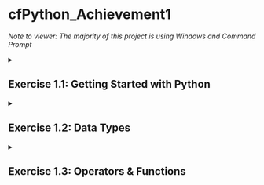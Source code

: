 # cfPython_Achievement1
 _Note to viewer: The majority of this project is using Windows and Command Prompt_

<!--
## Table of Contents

1. [Exercise 1.1](#task1)
2. [Exercise 1.2](#task2)

-->

<details>
<summary><h2>Exercise 1.1: Getting Started with Python <a name="task1"></a></h2></summary>
 
#### Install Python
Check if you already have Python installed by entering `python --version` in your terminal. If you do not already have Python installed, follow the instructions provided at https://www.python.org/downloads/. _this project was made using **Python 3.8.7**_

   ![Step 1](./Exercise_1.1/step_1.png)

Create your virtual environment using `mkvirtualenv <your_env_name`

   ![Step 1](./Exercise_1.1/step_2.png)

Create an add.py Python file in Visual Studio Code (or your preferred text editor).
Your _add_ function should define two variables that a user can input when prompted. The function will add the values together and output a statement.

```python
monday_steps = int(input("How many steps did you take on Monday?"))
tuesday_steps = int(input("How many steps did you take on Tuesday?"))

total_steps = monday_steps + tuesday_steps

print("You have taken ", f"{total_steps:,}", " steps so far this week. Keep it up!")
```
Now test your function in your terminal. 
In your Windows Command Prompt, and in your environment, cd to the folder your Python script is in.

```
C:\Users\username> workon <your_environment_name>
(<your_environment_name>) C:\Users\username> cd .\path\to\script
(<your_environment_name>) C:\Users\username\path\to\script> python add.py
```
![Step 3 and 4](./Exercise_1.1/step_3and4.png)

In order to allow your script to run across environments, you can add a requirements.txt file.
This file automatically installs required packages in any other environment you want to run your script in.

```
# use 'pip freeze' to record your environment's current package list, and add to a requirements.txt file
(<your_environment_name>) C:\Users\username> pip freeze > requirements.txt

# deactivate your original environment and create a new one
(<your_environment_name>) C:\Users\username> deactivate
C:\Users\username> mkvirtualenv <your_environment_name>_copy

#install requirements.txt to new environment
(<your_environment_name>_copy) C:\Users\username> pip install -r requirements.txt
```
![Step 5](./Exercise_1.1/step_5.png)

</details>

<details>
<summary><h2>Exercise 1.2: Data Types<a name="task2"></a></h2></summary>

First, open an iPython shell in your working environment.

#### Create a Dictionary
In your iPython shell, create a *dictionary* structure for your first recipe, called `recipe_1`.
Here, our structure is made up of keys and values to make a `Tea` (str), that will take `5` minutes to make (int), and will contains a `list` of three ingredients.

![Step 1and2](./Exercise_1.2/step_1and2.png)

A *dictionary* structure is going to be used for making this recipe app, as the app will require the flexibility to easily modify recipes. Dictionaries are also composed of key/value pairs, which sets up our app for what it needs: the `keys` are the “name”, “cooking_time”, and “ingredients”.  All of these keys need to be paired with `values` which is the specific information of recipe that the user will refer to.

#### Create a List
Create an outer structure called `all_recipes`
Use `append()` to add your dictionary, recipe_1, to the list.

![Step 3](./Exercise_1.2/step_3.png)

A _list_ is used in this case as it creates a sequential and dynamic structure of our recipes, and will allow us to easily access each individual element through indexing.


#### Add More Recipes
Follow the same steps to add four more recipes...

![Step 4](./Exercise_1.2/step_4.png)

Add the rest of the dictionaries to your all_recipes list

![Step 4.2](./Exercise_1.2/step_4.2.png)

#### Print Contents
Once you have all your recipes added to the list, print out each recipe's ingredients as five different lists.

![Step 5](./Exercise_1.2/step_5.png)

</details>

<details>
<summary><h2>Exercise 1.3: Operators & Functions</h2></summary>

### Using operators and functions to display user inputs

Step 1: open a code editor. This example uses Visual Studio Code.
Step 2: create two empty lists: one called `recipes_list`, and one called `ingredients_list`

![Step 1 and 2](./Exercise_1.3/step_1and2.png)












